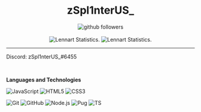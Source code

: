 <h1 align=center>zSpl1nterUS_</h1>

<p align="center">
    <img src="https://img.shields.io/github/followers/zSpl1nterUS?label=Follow&style=social" alt="github followers" /><br>
    <br>
    <img src="https://github-readme-stats.vercel.app/api?username=zSpl1nterUS&show_icons=true&custom_title=Shaun%20Github%20Stats&theme=gotham" alt="Lennart Statistics." />
    <img src="https://github-readme-stats.vercel.app/api/top-langs/?username=zSpl1nterUS&layout=compact&theme=gotham" alt="Lennart Statistics." />

</p>
<hr>

Discord: zSpl1nterUS_#6455

<br>

**Languages and Technologies**

![JavaScript](https://img.shields.io/badge/-JavaScript-000000?style=for-the-badge&logo=javascript)
![HTML5](https://img.shields.io/badge/-HTML5-000000?style=for-the-badge&logo=HTML5)
![CSS3](https://img.shields.io/badge/-CSS3-000000?style=for-the-badge&logo=CSS3&logoColor=3799d6)

![Git](https://img.shields.io/badge/-Git-000000?style=for-the-badge&logo=git&logoColor=F05032)
![GitHub](https://img.shields.io/badge/-GitHub-000000?style=for-the-badge&logo=github&logoColor=fff)
![Node.js](https://img.shields.io/badge/-Node.js-000000?style=for-the-badge&logo=node.js&logoColor=339933)
![Pug](https://img.shields.io/badge/-Pug-000000?style=for-the-badge&logo=pug&logoColor=f74b00)
![TS](https://img.shields.io/badge/-ts-000000?style=for-the-badge&logo=typescript&logoColor=00acd7)

